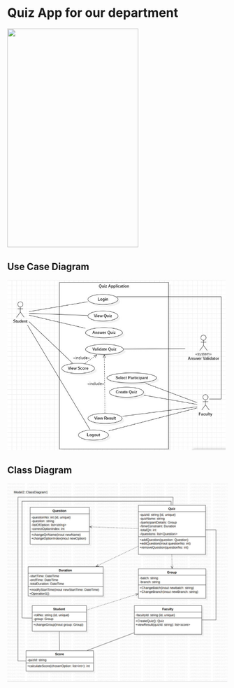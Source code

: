 <html>
  <head>
  </head>
  <body>
    <h1>Quiz App for our department</h1>
    <img src="https://media.giphy.com/media/vUXpDIyU8Lx4fBRZwD/giphy.gif" width="300" height="500" display: block margin-left: auto margin-right: auto justify-content: center/>
    <h2> Use Case Diagram </h2>
    <img width=500 alt="usecase diagram" src="https://github.com/MikiPAUL/Kwiz-It/blob/main/assets/images/usecase-diagram.jpeg?raw=true">
    <h2> Class Diagram </h2>
    <img width=600 alt="usecase diagram" src="https://github.com/MikiPAUL/Kwiz-It/blob/main/assets/images/class-diagram.jpeg?raw=true">
  </body>
</html>
